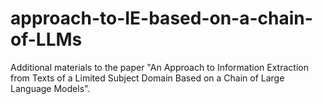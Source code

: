 # approach-to-IE-based-on-a-chain-of-LLMs
Additional materials to the paper "An Approach to Information Extraction from Texts of a Limited Subject Domain Based on a Chain of Large Language Models".
